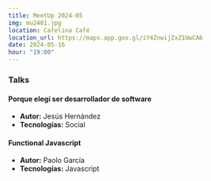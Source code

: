 ```yaml
---
title: MeetUp 2024-05
img: mu2401.jpg
location: Cafelina Café
location_url: https://maps.app.goo.gl/iY4ZnwijZxZ1UwCA6
date: 2024-05-16
hour: "19:00"
---
```


### Talks

#### Porque elegí ser desarrollador de software

* **Autor:** Jesús Hernández
* **Tecnologías:** Social

#### Functional Javascript

* **Autor:** Paolo García
* **Tecnologías:** Javascript
